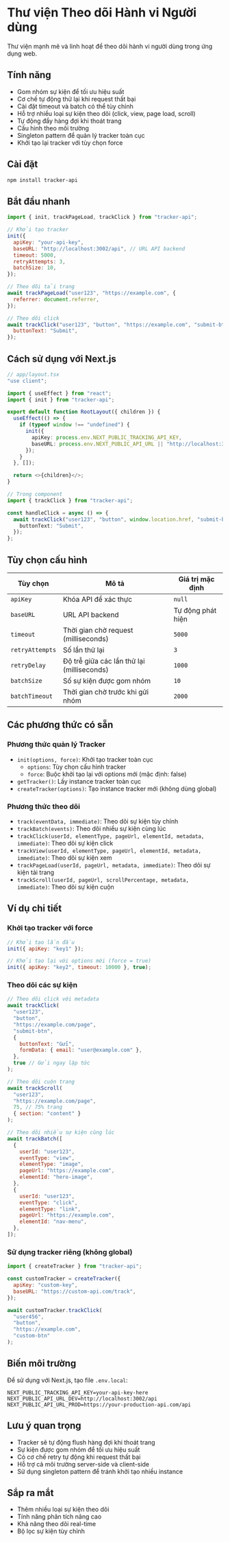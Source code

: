 # Thư viện Theo dõi Hành vi Người dùng

Thư viện mạnh mẽ và linh hoạt để theo dõi hành vi người dùng trong ứng dụng web.

## Tính năng

- Gom nhóm sự kiện để tối ưu hiệu suất
- Cơ chế tự động thử lại khi request thất bại
- Cài đặt timeout và batch có thể tùy chỉnh
- Hỗ trợ nhiều loại sự kiện theo dõi (click, view, page load, scroll)
- Tự động đẩy hàng đợi khi thoát trang
- Cấu hình theo môi trường
- Singleton pattern để quản lý tracker toàn cục
- Khởi tạo lại tracker với tùy chọn force

## Cài đặt

```bash
npm install tracker-api
```

## Bắt đầu nhanh

```javascript
import { init, trackPageLoad, trackClick } from "tracker-api";

// Khởi tạo tracker
init({
  apiKey: "your-api-key",
  baseURL: "http://localhost:3002/api", // URL API backend
  timeout: 5000,
  retryAttempts: 3,
  batchSize: 10,
});

// Theo dõi tải trang
await trackPageLoad("user123", "https://example.com", {
  referrer: document.referrer,
});

// Theo dõi click
await trackClick("user123", "button", "https://example.com", "submit-btn", {
  buttonText: "Submit",
});
```

## Cách sử dụng với Next.js

```typescript
// app/layout.tsx
"use client";

import { useEffect } from "react";
import { init } from "tracker-api";

export default function RootLayout({ children }) {
  useEffect(() => {
    if (typeof window !== "undefined") {
      init({
        apiKey: process.env.NEXT_PUBLIC_TRACKING_API_KEY,
        baseURL: process.env.NEXT_PUBLIC_API_URL || "http://localhost:3002/api",
      });
    }
  }, []);

  return <>{children}</>;
}

// Trong component
import { trackClick } from "tracker-api";

const handleClick = async () => {
  await trackClick("user123", "button", window.location.href, "submit-btn", {
    buttonText: "Submit",
  });
};
```

## Tùy chọn cấu hình

| Tùy chọn        | Mô tả                                      | Giá trị mặc định  |
| --------------- | ------------------------------------------ | ----------------- |
| `apiKey`        | Khóa API để xác thực                       | `null`            |
| `baseURL`       | URL API backend                            | Tự động phát hiện |
| `timeout`       | Thời gian chờ request (milliseconds)       | `5000`            |
| `retryAttempts` | Số lần thử lại                             | `3`               |
| `retryDelay`    | Độ trễ giữa các lần thử lại (milliseconds) | `1000`            |
| `batchSize`     | Số sự kiện được gom nhóm                   | `10`              |
| `batchTimeout`  | Thời gian chờ trước khi gửi nhóm           | `2000`            |

## Các phương thức có sẵn

### Phương thức quản lý Tracker

- `init(options, force)`: Khởi tạo tracker toàn cục
  - `options`: Tùy chọn cấu hình tracker
  - `force`: Buộc khởi tạo lại với options mới (mặc định: false)
- `getTracker()`: Lấy instance tracker toàn cục
- `createTracker(options)`: Tạo instance tracker mới (không dùng global)

### Phương thức theo dõi

- `track(eventData, immediate)`: Theo dõi sự kiện tùy chỉnh
- `trackBatch(events)`: Theo dõi nhiều sự kiện cùng lúc
- `trackClick(userId, elementType, pageUrl, elementId, metadata, immediate)`: Theo dõi sự kiện click
- `trackView(userId, elementType, pageUrl, elementId, metadata, immediate)`: Theo dõi sự kiện xem
- `trackPageLoad(userId, pageUrl, metadata, immediate)`: Theo dõi sự kiện tải trang
- `trackScroll(userId, pageUrl, scrollPercentage, metadata, immediate)`: Theo dõi sự kiện cuộn

## Ví dụ chi tiết

### Khởi tạo tracker với force

```javascript
// Khởi tạo lần đầu
init({ apiKey: "key1" });

// Khởi tạo lại với options mới (force = true)
init({ apiKey: "key2", timeout: 10000 }, true);
```

### Theo dõi các sự kiện

```javascript
// Theo dõi click với metadata
await trackClick(
  "user123",
  "button",
  "https://example.com/page",
  "submit-btn",
  {
    buttonText: "Gửi",
    formData: { email: "user@example.com" },
  },
  true // Gửi ngay lập tức
);

// Theo dõi cuộn trang
await trackScroll(
  "user123",
  "https://example.com/page",
  75, // 75% trang
  { section: "content" }
);

// Theo dõi nhiều sự kiện cùng lúc
await trackBatch([
  {
    userId: "user123",
    eventType: "view",
    elementType: "image",
    pageUrl: "https://example.com",
    elementId: "hero-image",
  },
  {
    userId: "user123",
    eventType: "click",
    elementType: "link",
    pageUrl: "https://example.com",
    elementId: "nav-menu",
  },
]);
```

### Sử dụng tracker riêng (không global)

```javascript
import { createTracker } from "tracker-api";

const customTracker = createTracker({
  apiKey: "custom-key",
  baseURL: "https://custom-api.com/track",
});

await customTracker.trackClick(
  "user456",
  "button",
  "https://example.com",
  "custom-btn"
);
```

## Biến môi trường

Để sử dụng với Next.js, tạo file `.env.local`:

```env
NEXT_PUBLIC_TRACKING_API_KEY=your-api-key-here
NEXT_PUBLIC_API_URL_DEV=http://localhost:3002/api
NEXT_PUBLIC_API_URL_PROD=https://your-production-api.com/api
```

## Lưu ý quan trọng

- Tracker sẽ tự động flush hàng đợi khi thoát trang
- Sự kiện được gom nhóm để tối ưu hiệu suất
- Có cơ chế retry tự động khi request thất bại
- Hỗ trợ cả môi trường server-side và client-side
- Sử dụng singleton pattern để tránh khởi tạo nhiều instance

## Sắp ra mắt

- Thêm nhiều loại sự kiện theo dõi
- Tính năng phân tích nâng cao
- Khả năng theo dõi real-time
- Bộ lọc sự kiện tùy chỉnh
